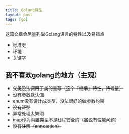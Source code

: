 ```yaml
---
title: Golang特性
layout: post
tags: [go]
---
```


这篇文章会尽量列举Golang语言的特性以及易错点

* 标准史
* 环境
* 关键字


## 我不喜欢golang的地方（主观）

* ~~父类没法调用子类的重写（这个『继承』特性，待考量）~~
* 没有参数默认值
* enum没有设计成类型，没法很好的做参数约束
* ~~没有泛型~~
* 异常处理太繁琐
* ~~map作为内置类型不是线程安全的（虽说有性能问题）~~
* ~~没有注解（annotation）~~
